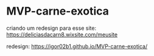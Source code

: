 # MVP-carne-exotica
criando um redesign para esse site: https://deliciasdacarn8.wixsite.com/meusite

redesign: https://igor02b1.github.io/MVP-carne-exotica/
